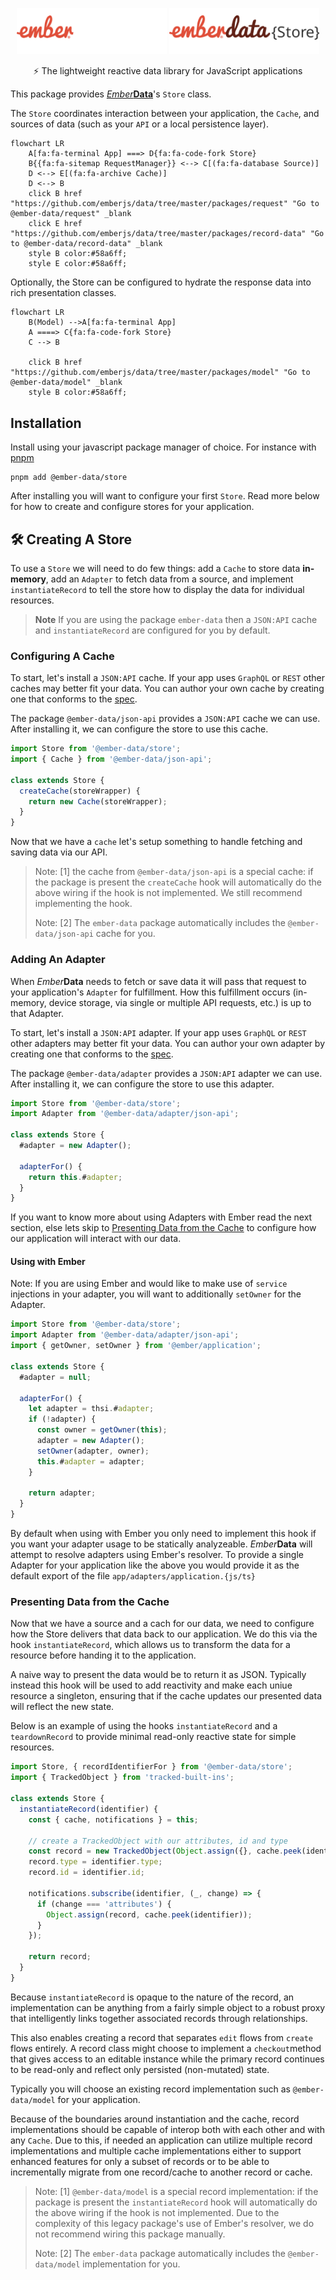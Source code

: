<p align="center">
  <img
    class="project-logo"
    src="./ember-data-store-logo-dark.svg#gh-dark-mode-only"
    alt="EmberData Store"
    width="240px"
    title="EmberData Store"
    />
  <img
    class="project-logo"
    src="./ember-data-store-logo-light.svg#gh-light-mode-only"
    alt="EmberData Store"
    width="240px"
    title="EmberData Store"
    />
</p>

<p align="center">⚡️ The lightweight reactive data library for JavaScript applications</p>

This package provides [*Ember***Data**](https://github.com/emberjs/data/)'s `Store` class.

The `Store` coordinates interaction between your application, the `Cache`, and sources of data (such as your `API` or a local persistence layer).

```mermaid
flowchart LR
    A[fa:fa-terminal App] ===> D{fa:fa-code-fork Store}
    B{{fa:fa-sitemap RequestManager}} <--> C[(fa:fa-database Source)]
    D <--> E[(fa:fa-archive Cache)]
    D <--> B
    click B href "https://github.com/emberjs/data/tree/master/packages/request" "Go to @ember-data/request" _blank
    click E href "https://github.com/emberjs/data/tree/master/packages/record-data" "Go to @ember-data/record-data" _blank
    style B color:#58a6ff;
    style E color:#58a6ff;
```

Optionally, the Store can be configured to hydrate the response data into rich presentation classes.

```mermaid
flowchart LR
    B(Model) -->A[fa:fa-terminal App] 
    A ====> C{fa:fa-code-fork Store}
    C --> B

    click B href "https://github.com/emberjs/data/tree/master/packages/model" "Go to @ember-data/model" _blank
    style B color:#58a6ff;
```

## Installation

Install using your javascript package manager of choice. For instance with [pnpm](https://pnpm.io/)

```
pnpm add @ember-data/store
```

After installing you will want to configure your first `Store`. Read more below for how to create and configure stores for your application.


## 🛠 Creating A Store

To use a `Store` we will need to do few things: add a `Cache` to store data **in-memory**, add an `Adapter` to fetch data from a source, and implement `instantiateRecord` to tell the store how to display the data for individual resources. 

> **Note** If you are using the package `ember-data` then a `JSON:API` cache and `instantiateRecord` are configured for you by default.

### Configuring A Cache

To start, let's install a `JSON:API` cache. If your app uses `GraphQL` or `REST` other caches may better fit your data. You can author your own cache by creating one that conforms to the [spec]().

The package `@ember-data/json-api` provides a `JSON:API` cache we can use. After installing it, we can configure the store to use this cache.

```js
import Store from '@ember-data/store';
import { Cache } from '@ember-data/json-api';

class extends Store {
  createCache(storeWrapper) {
    return new Cache(storeWrapper);
  }
}
```

Now that we have a `cache` let's setup something to handle fetching and saving data via our API.

> Note: [1] the cache from `@ember-data/json-api` is a special cache: if the package is present the `createCache` hook will automatically do the above wiring if the hook is not implemented. We still recommend implementing the hook.
>
> Note: [2] The `ember-data` package automatically includes the `@ember-data/json-api` cache for you.

### Adding An Adapter

When *Ember***Data** needs to fetch or save data it will pass that request to your application's `Adapter` for fulfillment. How this fulfillment occurs (in-memory, device storage, via single or multiple API requests, etc.) is up to that Adapter.

To start, let's install a `JSON:API` adapter. If your app uses `GraphQL` or `REST` other adapters may better fit your data. You can author your own adapter by creating one that conforms to the [spec]().

The package `@ember-data/adapter` provides a `JSON:API` adapter we can use. After installing it, we can configure the store to use this adapter.

```js
import Store from '@ember-data/store';
import Adapter from '@ember-data/adapter/json-api';

class extends Store {
  #adapter = new Adapter();

  adapterFor() {
    return this.#adapter;
  }
}
```

If you want to know more about using Adapters with Ember read the next section, else lets skip to [Presenting Data from the Cache](#presenting-data-from-the-cache) to configure how our application will interact with our data. 

#### Using with Ember

Note: If you are using Ember and would like to make use of `service` injections in your adapter, you will want to additionally `setOwner` for the Adapter.

```js
import Store from '@ember-data/store';
import Adapter from '@ember-data/adapter/json-api';
import { getOwner, setOwner } from '@ember/application';

class extends Store {
  #adapter = null;

  adapterFor() {
    let adapter = thsi.#adapter;
    if (!adapter) {
      const owner = getOwner(this);
      adapter = new Adapter();
      setOwner(adapter, owner);
      this.#adapter = adapter;
    }

    return adapter;
  }
}
```

By default when using with Ember you only need to implement this hook if you want your adapter usage to be statically analyzeable. *Ember***Data** will attempt to resolve adapters using Ember's resolver. To provide a single Adapter for your application like the above you would provide it as the default export of the file `app/adapters/application.{js/ts}`

### Presenting Data from the Cache

Now that we have a source and a cach for our data, we need to configure how the Store delivers that data back to our application. We do this via the hook `instantiateRecord`, which allows us to transform the data for a resource before handing it to the application.

A naive way to present the data would be to return it as JSON. Typically instead this hook will be used to add reactivity and make each uniue resource a singleton, ensuring that if the cache updates our presented data will reflect the new state.

Below is an example of using the hooks `instantiateRecord` and a `teardownRecord` to provide minimal read-only reactive state for simple resources.

```ts
import Store, { recordIdentifierFor } from '@ember-data/store';
import { TrackedObject } from 'tracked-built-ins';

class extends Store {
  instantiateRecord(identifier) {
    const { cache, notifications } = this;

    // create a TrackedObject with our attributes, id and type
    const record = new TrackedObject(Object.assign({}, cache.peek(identifier)));
    record.type = identifier.type;
    record.id = identifier.id;
    
    notifications.subscribe(identifier, (_, change) => {
      if (change === 'attributes') {
        Object.assign(record, cache.peek(identifier));
      }
    });

    return record;
  }
}
```

Because `instantiateRecord` is opaque to the nature of the record, an implementation can be anything from a fairly simple object to a robust proxy that intelligently links together associated records through relationships.

This also enables creating a record that separates `edit` flows from `create` flows entirely. A record class might choose to implement a `checkout`method that gives access to an editable instance while the primary record continues to be read-only and reflect only persisted (non-mutated) state.

Typically you will choose an existing record implementation such as `@ember-data/model` for your application.

Because of the boundaries around instantiation and the cache, record implementations should be capable of interop both with each other and with any `Cache`. Due to this, if needed an application can utilize multiple record implementations and multiple cache implementations either to support enhanced features for only a subset of records or to be able to incrementally migrate from one record/cache to another record or cache.

> Note: [1] `@ember-data/model` is a special record implementation: if the package is present the `instantiateRecord` hook will automatically do the above wiring if the hook is not implemented. Due to the complexity of this legacy package's use of Ember's resolver, we do not recommend wiring this package manually.
>
> Note: [2] The `ember-data` package automatically includes the `@ember-data/model` implementation for you.
